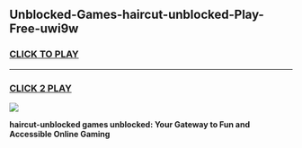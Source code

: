 
## Unblocked-Games-haircut-unblocked-Play-Free-uwi9w
<h3>
<a href="https://premium76.site?title=haircut-unblocked&ref=23A">CLICK TO PLAY</a></h3>
<hr>

<h3>
<a href="https://premium76.site?title=haircut-unblocked&ref=23A">CLICK 2 PLAY</a>
  
</h3>

<a href="https://premium76.site?title=haircut-unblocked&ref=23A"><img src="https://clearcache.store/games.png"></a>


**haircut-unblocked games unblocked: Your Gateway to Fun and Accessible Online Gaming**
